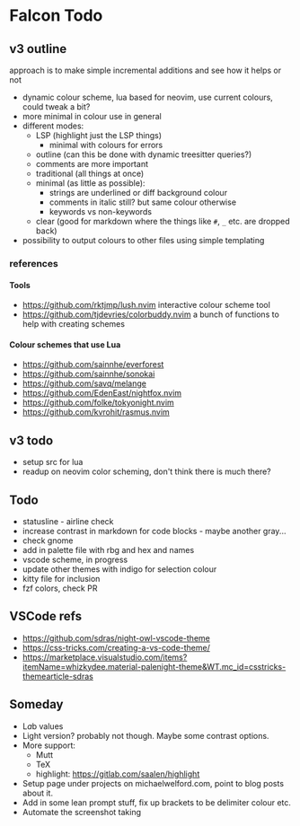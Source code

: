 # Falcon Todo

## v3 outline
approach is to make simple incremental additions and see how it helps or not
- dynamic colour scheme, lua based for neovim, use current colours, could tweak a bit?
- more minimal in colour use in general
- different modes:
  * LSP (highlight just the LSP things)
    + minimal with colours for errors
  * outline (can this be done with dynamic treesitter queries?)
  * comments are more important
  * traditional (all things at once)
  * minimal (as little as possible):
    + strings are underlined or diff background colour
    + comments in italic still? but same colour otherwise
    + keywords vs non-keywords
  * clear (good for markdown where the things like `#`, `_` etc. are dropped back)
- possibility to output colours to other files using simple templating

### references
#### Tools
- https://github.com/rktjmp/lush.nvim interactive colour scheme tool
- https://github.com/tjdevries/colorbuddy.nvim a bunch of functions to help with creating schemes

#### Colour schemes that use Lua
- https://github.com/sainnhe/everforest
- https://github.com/sainnhe/sonokai
- https://github.com/savq/melange
- https://github.com/EdenEast/nightfox.nvim
- https://github.com/folke/tokyonight.nvim
- https://github.com/kvrohit/rasmus.nvim


## v3 todo
- setup src for lua
- readup on neovim color scheming, don't think there is much there?

## Todo
* statusline - airline check
* increase contrast in markdown for code blocks - maybe another gray...
* check gnome
* add in palette file with rbg and hex and names
* vscode scheme, in progress
* update other themes with indigo for selection colour
* kitty file for inclusion
* fzf colors, check PR

## VSCode refs
- https://github.com/sdras/night-owl-vscode-theme
- https://css-tricks.com/creating-a-vs-code-theme/
- https://marketplace.visualstudio.com/items?itemName=whizkydee.material-palenight-theme&WT.mc_id=csstricks-themearticle-sdras

## Someday
* L*a*b values
* Light version? probably not though. Maybe some contrast options.
* More support:
  * Mutt
  * TeX
  * highlight: https://gitlab.com/saalen/highlight
* Setup page under projects on michaelwelford.com, point to blog posts about it.
* Add in some lean prompt stuff, fix up brackets to be delimiter colour etc.
* Automate the screenshot taking
